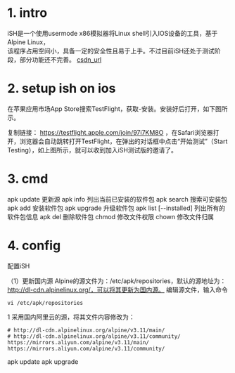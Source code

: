 # 1. intro
iSH是一个使用usermode x86模拟器将Linux shell引入IOS设备的工具，基于Alpine Linux，  
该程序占用空间小，具备一定的安全性且易于上手。不过目前iSH还处于测试阶段，部分功能还不完善。
[csdn_url](https://blog.csdn.net/xyzAriel/article/details/105497710)

# 2. setup ish on ios
在苹果应用市场App Store搜索TestFlight，获取-安装。安装好后打开，如下图所示。

复制链接： https://testflight.apple.com/join/97i7KM8O ，在Safari浏览器打开，浏览器会自动跳转打开TestFlight，在弹出的对话框中点击“开始测试”（Start Testing），如上图所示，就可以收到加入iSH测试版的邀请了。

# 3. cmd
apk update                    更新源
apk info				    列出当前已安装的软件包
apk search <query>            搜索可安装包
apk add <package>             安装软件包
apk upgrade                   升级软件包
apk list [--installed]        列出所有的软件包信息
apk del <package>             删除软件包
chmod                         修改文件权限
chown                         修改文件归属

# 4. config

配置iSH

（1）更新国内源
Alpine的源文件为：/etc/apk/repositories，默认的源地址为：http://dl-cdn.alpinelinux.org/，可以将其更新为国内源。
编辑源文件，输入命令
```
vi /etc/apk/repositories
```
1
采用国内阿里云的源，将其文件内容修改为：

```
# http://dl-cdn.alpinelinux.org/alpine/v3.11/main/
# http://dl-cdn.alpinelinux.org/alpine/v3.11/community/
https://mirrors.aliyun.com/alpine/v3.11/main/
https://mirrors.aliyun.com/alpine/v3.11/community/
```
apk update
apk upgrade
